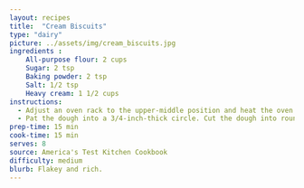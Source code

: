 ```yaml
---
layout: recipes
title:  "Cream Biscuits"
type: "dairy"
picture: ../assets/img/cream_biscuits.jpg
ingredients :
    All-purpose flour: 2 cups
    Sugar: 2 tsp
    Baking powder: 2 tsp
    Salt: 1/2 tsp
    Heavy cream: 1 1/2 cups
instructions:
  - Adjust an oven rack to the upper-middle position and heat the oven to 450°. Line a baking sheet with parchment paper. Whisk the flour, sugar, baking powder, and salt together in a large bowl. Stir in the cream with a wooden spoon until the dough forms, about 30 seconds. Turn the dough out onto a lightly floured counter and gather into a ball. Kneed the dough briefly until smooth, about 30 seconds.
  - Pat the dough into a 3/4-inch-thick circle. Cut the dough into rounds using a 2 1/2 inch biscuit cutter or eight wedges using a knife. Place the biscuits on the parchment-lined baking sheet. Bake until golden brown, about 15 minutes
prep-time: 15 min
cook-time: 15 min
serves: 8
source: America's Test Kitchen Cookbook
difficulty: medium
blurb: Flakey and rich.
---
```

